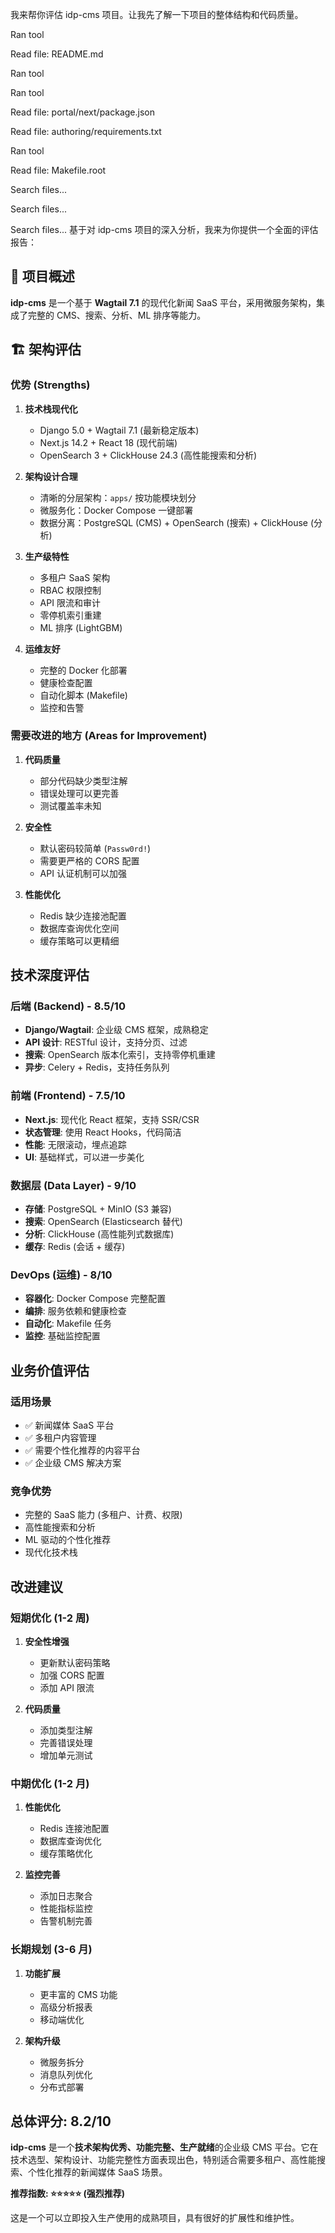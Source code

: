 我来帮你评估 idp-cms 项目。让我先了解一下项目的整体结构和代码质量。

Ran tool

Read file: README.md

Ran tool

Ran tool

Read file: portal/next/package.json

Read file: authoring/requirements.txt

Ran tool

Read file: Makefile.root

Search files...

Search files...

Search files...
基于对 idp-cms 项目的深入分析，我来为你提供一个全面的评估报告：

## 🎯 **项目概述**

**idp-cms** 是一个基于 **Wagtail 7.1** 的现代化新闻 SaaS 平台，采用微服务架构，集成了完整的 CMS、搜索、分析、ML 排序等能力。

## 🏗️ **架构评估**

### **优势 (Strengths)**

1. **技术栈现代化**

   - Django 5.0 + Wagtail 7.1 (最新稳定版本)
   - Next.js 14.2 + React 18 (现代前端)
   - OpenSearch 3 + ClickHouse 24.3 (高性能搜索和分析)

2. **架构设计合理**

   - 清晰的分层架构：`apps/` 按功能模块划分
   - 微服务化：Docker Compose 一键部署
   - 数据分离：PostgreSQL (CMS) + OpenSearch (搜索) + ClickHouse (分析)

3. **生产级特性**

   - 多租户 SaaS 架构
   - RBAC 权限控制
   - API 限流和审计
   - 零停机索引重建
   - ML 排序 (LightGBM)

4. **运维友好**
   - 完整的 Docker 化部署
   - 健康检查配置
   - 自动化脚本 (Makefile)
   - 监控和告警

### **需要改进的地方 (Areas for Improvement)**

1. **代码质量**

   - 部分代码缺少类型注解
   - 错误处理可以更完善
   - 测试覆盖率未知

2. **安全性**

   - 默认密码较简单 (`Passw0rd!`)
   - 需要更严格的 CORS 配置
   - API 认证机制可以加强

3. **性能优化**
   - Redis 缺少连接池配置
   - 数据库查询优化空间
   - 缓存策略可以更精细

##  **技术深度评估**

### **后端 (Backend) - 8.5/10**

- **Django/Wagtail**: 企业级 CMS 框架，成熟稳定
- **API 设计**: RESTful 设计，支持分页、过滤
- **搜索**: OpenSearch 版本化索引，支持零停机重建
- **异步**: Celery + Redis，支持任务队列

### **前端 (Frontend) - 7.5/10**

- **Next.js**: 现代化 React 框架，支持 SSR/CSR
- **状态管理**: 使用 React Hooks，代码简洁
- **性能**: 无限滚动，埋点追踪
- **UI**: 基础样式，可以进一步美化

### **数据层 (Data Layer) - 9/10**

- **存储**: PostgreSQL + MinIO (S3 兼容)
- **搜索**: OpenSearch (Elasticsearch 替代)
- **分析**: ClickHouse (高性能列式数据库)
- **缓存**: Redis (会话 + 缓存)

### **DevOps (运维) - 8/10**

- **容器化**: Docker Compose 完整配置
- **编排**: 服务依赖和健康检查
- **自动化**: Makefile 任务
- **监控**: 基础监控配置

##  **业务价值评估**

### **适用场景**

- ✅ 新闻媒体 SaaS 平台
- ✅ 多租户内容管理
- ✅ 需要个性化推荐的内容平台
- ✅ 企业级 CMS 解决方案

### **竞争优势**

- 完整的 SaaS 能力 (多租户、计费、权限)
- 高性能搜索和分析
- ML 驱动的个性化推荐
- 现代化技术栈

##  **改进建议**

### **短期优化 (1-2 周)**

1. **安全性增强**

   - 更新默认密码策略
   - 加强 CORS 配置
   - 添加 API 限流

2. **代码质量**
   - 添加类型注解
   - 完善错误处理
   - 增加单元测试

### **中期优化 (1-2 月)**

1. **性能优化**

   - Redis 连接池配置
   - 数据库查询优化
   - 缓存策略优化

2. **监控完善**
   - 添加日志聚合
   - 性能指标监控
   - 告警机制完善

### **长期规划 (3-6 月)**

1. **功能扩展**

   - 更丰富的 CMS 功能
   - 高级分析报表
   - 移动端优化

2. **架构升级**
   - 微服务拆分
   - 消息队列优化
   - 分布式部署

##  **总体评分: 8.2/10**

**idp-cms** 是一个**技术架构优秀、功能完整、生产就绪**的企业级 CMS 平台。它在技术选型、架构设计、功能完整性方面表现出色，特别适合需要多租户、高性能搜索、个性化推荐的新闻媒体 SaaS 场景。

**推荐指数: ⭐⭐⭐⭐⭐ (强烈推荐)**

这是一个可以立即投入生产使用的成熟项目，具有很好的扩展性和维护性。
